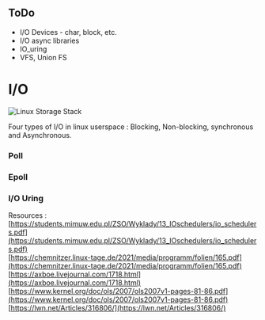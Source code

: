 ## ToDo

- I/O Devices - char, block, etc.
- I/O async libraries
- IO_uring
- VFS, Union FS

# I/O
![Linux Storage Stack](./linux-storage-stack.svg)

Four types of I/O in linux userspace : Blocking, Non-blocking, synchronous and Asynchronous.

### Poll

### Epoll

### I/O Uring

Resources : \
[https://students.mimuw.edu.pl/ZSO/Wyklady/13_IOschedulers/io_schedulers.pdf](https://students.mimuw.edu.pl/ZSO/Wyklady/13_IOschedulers/io_schedulers.pdf) \
[https://chemnitzer.linux-tage.de/2021/media/programm/folien/165.pdf](https://chemnitzer.linux-tage.de/2021/media/programm/folien/165.pdf) \
[https://axboe.livejournal.com/1718.html](https://axboe.livejournal.com/1718.html) \
[https://www.kernel.org/doc/ols/2007/ols2007v1-pages-81-86.pdf](https://www.kernel.org/doc/ols/2007/ols2007v1-pages-81-86.pdf) \
[https://lwn.net/Articles/316806/](https://lwn.net/Articles/316806/)
